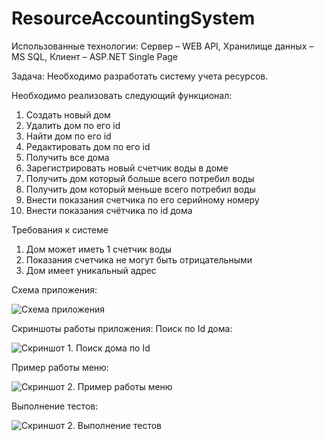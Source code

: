 # ResourceAccountingSystem
Использованные технологии: Сервер – WEB API, Хранилище данных – MS SQL, Клиент – ASP.NET Single Page

Задача: Необходимо разработать систему учета ресурсов.

Необходимо реализовать следующий функционал:
1)  Создать новый дом
2)  Удалить дом по его id
3)  Найти дом по его id
4)  Редактировать дом по его id
5)  Получить все дома
6)  Зарегистрировать новый счетчик воды в доме
7)  Получить дом который больше всего потребил воды
8)  Получить дом который меньше всего потребил воды
9)  Внести показания счетчика по его серийному номеру
10) Внести показания счётчика по id дома

Требования к системе
1) Дом может иметь 1 счетчик воды
2) Показания счетчика не могут быть отрицательными
3) Дом имеет уникальный адрес

Схема приложения:

![Схема приложения](http://ipic.su/img/img7/fs/shemaproekta.1549717372.png)

Скриншоты работы приложения:
Поиск по Id дома:

![Скриншот 1. Поиск дома по Id](http://ipic.su/img/img7/fs/GetHouse.1549718089.png)

Пример работы меню:

![Скриншот 2. Пример работы меню](http://ipic.su/img/img7/fs/1.1549718169.png)

Выполнение тестов:

![Скриншот 2. Выполнение тестов](http://ipic.su/img/img7/fs/Test.1550008487.png)
